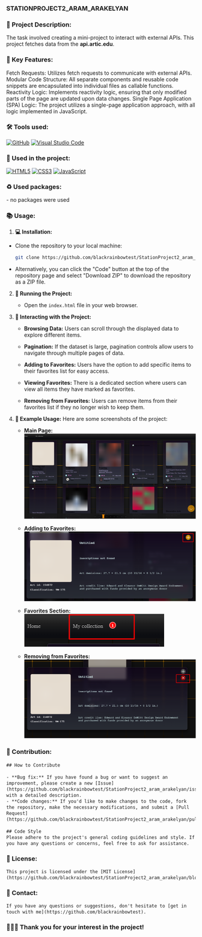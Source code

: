 ### STATIONPROJECT2_ARAM_ARAKELYAN


### 💫 Project Description:
The task involved creating a mini-project to interact with external APIs. This project fetches data from the <b>api.artic.edu</b>.

### 🚀 Key Features:
Fetch Requests: Utilizes fetch requests to communicate with external APIs.
Modular Code Structure: All separate components and reusable code snippets are encapsulated into individual files as callable functions.
Reactivity Logic: Implements reactivity logic, ensuring that only modified parts of the page are updated upon data changes.
Single Page Application (SPA) Logic: The project utilizes a single-page application approach, with all logic implemented in JavaScript.

### 🛠 Tools used:
[![GitHub](https://img.shields.io/badge/github-000.svg?&style=for-the-badge&logo=github&logoColor=fff)](https://github.com/)
[![Visual Studio Code](https://img.shields.io/badge/vs%20code-007ACC.svg?&style=for-the-badge&logo=visual-studio-code&logoColor=fff)](https://code.visualstudio.com/)


### 🏴 Used in the project:
[![HTML5](https://img.shields.io/badge/html-E34F26.svg?&style=for-the-badge&logo=html5&logoColor=fff)](https://developer.mozilla.org/en-US/docs/Web/HTML)
[![CSS3](https://img.shields.io/badge/css-1572B6.svg?&style=for-the-badge&logo=css3&logoColor=fff)](https://developer.mozilla.org/en-US/docs/Web/CSS)
[![JavaScript](https://img.shields.io/badge/javascript-F7DF1E.svg?&style=for-the-badge&logo=javascript&logoColor=fff)](https://developer.mozilla.org/en-US/docs/Web/JavaScript)


### ♻ Used packages:
<p>- no packages were used</p>

### 📚 Usage:

1. **💻 Installation:**
- Clone the repository to your local machine:
    ```bash
    git clone https://github.com/blackrainbowtest/StationProject2_aram_arakelyan.git
    ```
- Alternatively, you can click the "Code" button at the top of the repository page and select "Download ZIP" to download the repository as a ZIP file.

2. **🚀 Running the Project:**
   - Open the `index.html` file in your web browser.

3. **🤝 Interacting with the Project:**
   - **Browsing Data:** Users can scroll through the displayed data to explore different items.
  
    - **Pagination:** If the dataset is large, pagination controls allow users to navigate through multiple pages of data.
    
    - **Adding to Favorites:** Users have the option to add specific items to their favorites list for easy access.
    
    - **Viewing Favorites:** There is a dedicated section where users can view all items they have marked as favorites.
    
    - **Removing from Favorites:** Users can remove items from their favorites list if they no longer wish to keep them.

4. **🌟 Example Usage:**
   Here are some screenshots of the project:

    - **Main Page:**
    ![Main Page](screenshots/Screenshot_1.png)

    - **Adding to Favorites:**
    ![Adding to Favorites](screenshots/Screenshot_2.png)

    - **Favorites Section:**
    ![Favorites Section](screenshots/Screenshot_3.png)

    - **Removing from Favorites:**
    ![Removing from Favorites](screenshots/Screenshot_4.png)


### 🤝 Contribution:

    ## How to Contribute
    
    - **Bug fix:** If you have found a bug or want to suggest an improvement, please create a new [Issue](https://github.com/blackrainbowtest/StationProject2_aram_arakelyan/issues) with a detailed description.
    - **Code changes:** If you'd like to make changes to the code, fork the repository, make the necessary modifications, and submit a [Pull Request](https://github.com/blackrainbowtest/StationProject2_aram_arakelyan/pulls).

    ## Code Style
    Please adhere to the project's general coding guidelines and style. If you have any questions or concerns, feel free to ask for assistance.

### 📝 License:
    This project is licensed under the [MIT License](https://github.com/blackrainbowtest/StationProject2_aram_arakelyan/blob/main/LICENSE).

### 📧 Contact:
    If you have any questions or suggestions, don't hesitate to [get in touch with me](https://github.com/blackrainbowtest).

### 💖💙🧡 Thank you for your interest in the project!

